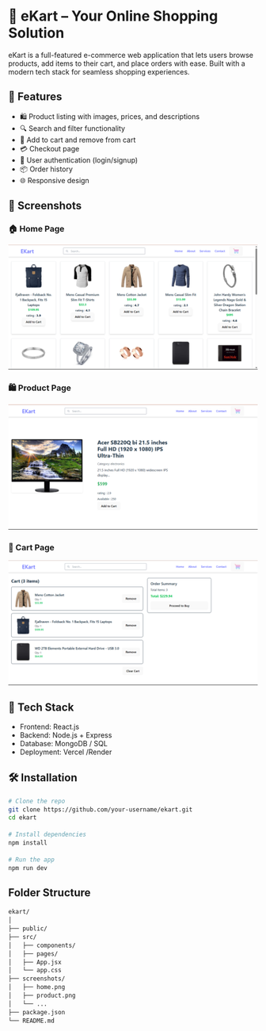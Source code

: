 # 🛒 eKart – Your Online Shopping Solution

eKart is a full-featured e-commerce web application that lets users browse products, add items to their cart, and place orders with ease. Built with a modern tech stack for seamless shopping experiences.

## 🚀 Features

- 🛍️ Product listing with images, prices, and descriptions
- 🔍 Search and filter functionality
- 🛒 Add to cart and remove from cart
- 💳 Checkout page
- 🔐 User authentication (login/signup)
- 📦 Order history
- 🌐 Responsive design

## 📸 Screenshots

### 🏠 Home Page
![Home Page](screenshots/home.png)

### 🛍️ Product Page
![Product Page](screenshots/product.png)

### 🛒 Cart Page
![Cart Page](screenshots/cart.png)





## 🧰 Tech Stack

- Frontend: React.js 
- Backend: Node.js + Express
- Database: MongoDB /  SQL
- Deployment: Vercel /Render

## 🛠️ Installation

```bash
# Clone the repo
git clone https://github.com/your-username/ekart.git
cd ekart

# Install dependencies
npm install

# Run the app
npm run dev
```
## Folder Structure
```bash
ekart/
│
├── public/
├── src/
│   ├── components/
│   ├── pages/
│   ├── App.jsx
│   └── app.css
├── screenshots/
│   ├── home.png
│   ├── product.png
│   └── ...
├── package.json
└── README.md
```
